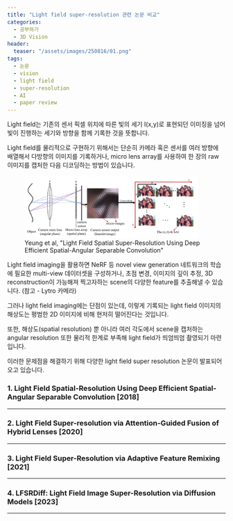 ```yaml
---
title: "Light field super-resolution 관련 논문 비교"
categories:
  - 공부하기
  - 3D Vision
header:
  teaser: "/assets/images/250816/01.png"
tags:
  - 논문
  - vision
  - light field
  - super-resolution
  - AI
  - paper review
---
```


Light field는 기존의 센서 픽셀 위치에 따른 빛의 세기 I(x,y)로 표현되던 이미징을 넘어 빛이 진행하는 세기와 방향을 함께 기록한 것을 뜻합니다. 

Light field를 물리적으로 구현하기 위해서는 단순히 카메라 혹은 센서를 여러 방향에 배열해서 다방향의 이미지를 기록하거나, micro lens array를 사용하여 한 장의 raw 이미지를 캡처한 다음 디코딩하는 방법이 있습니다.

<figure>
    <img src="/assets/images/250816/03.png" alt="light field 원리" width="400" />
    <figcaption>Yeung et al, "Light Field Spatial Super-Resolution Using Deep
Efficient Spatial-Angular Separable Convolution"</figcaption>
</figure>


Light field imaging을 활용하면 NeRF 등 novel view generation 네트워크의 학습에 필요한 multi-view 데이터셋을 구성하거나, 초점 변경, 이미지의 깊이 추정, 3D reconstruction이 가능해져 찍고자하는 scene의 다양한 feature를 추출해낼 수 있습니다. (참고 - Lytro 카메라)

그러나 light field imaging에는 단점이 있는데, 이렇게 기록되는 light field 이미지의 해상도는 평범한 2D 이미지에 비해 현저히 떨어진다는 것입니다. 

또한, 해상도(spatial resolution) 뿐 아니라 여러 각도에서 scene을 캡처하는 angular resolution 또한 물리적 한계로 부족해 light field가 띄엄띄엄 촬영되기 마련입니다.

이러한 문제점을 해결하기 위해 다양한 light field super resolution 논문이 발표되어오고 있습니다. 

### 1. Light Field Spatial-Resolution Using Deep Efficient Spatial-Angular Separable Convolution [2018]
---


### 2. Light Field Super-resolution via Attention-Guided Fusion of Hybrid Lenses [2020]
---

### 3. Light Field Super-Resolution via Adaptive Feature Remixing [2021]
---

### 4. LFSRDiff: Light Field Image Super-Resolution via Diffusion Models [2023]
---
